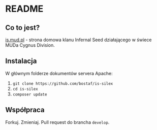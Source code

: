README
======

Co to jest?
------------

[is.mud.pl][1] - strona domowa klanu Infernal Seed działającego w świece MUDa Cygnus Division.

Instalacja
-----------

W głównym folderze dokumentów servera Apache:

1. `git clone https://github.com/bostaf/is-silex`
2. `cd is-silex`
3. `composer update`

Współpraca
-----------

Forkuj. Zmieniaj. Pull request do brancha `develop`.

[1]: http://is.mud.pl
